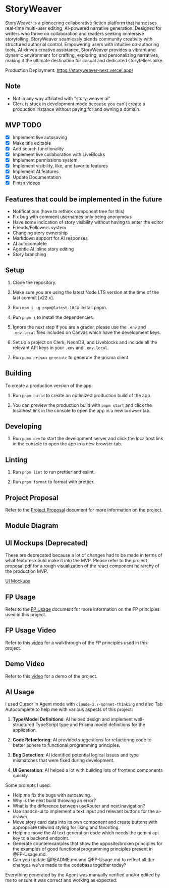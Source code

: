 # StoryWeaver

StoryWeaver is a pioneering collaborative fiction platform that harnesses real-time multi-user editing, AI-powered narrative generation. Designed for writers who thrive on collaboration and readers seeking immersive storytelling, StoryWeaver seamlessly blends community creativity with structured authorial control. Empowering users with intuitive co-authoring tools, AI-driven creative assistance, StoryWeaver provides a vibrant and dynamic environment for crafting, exploring, and personalizing narratives, making it the ultimate destination for casual and dedicated storytellers alike.

Production Deployment: https://storyweaver-next.vercel.app/

## Note

- Not in any way affiliated with "story-weaver.ai"
- Clerk is stuck in development mode because you can't create a production instance without paying for and owning a domain.

## MVP TODO

- [x] Implement live autosaving
- [x] Make title editable
- [x] Add search functionality
- [x] Implement live collaboration with LiveBlocks
- [x] Implement permissions system
- [x] Implement visibility, like, and favorite features
- [x] Implement AI features
- [x] Update Documentation
- [x] Finish videos

## Features that could be implemented in the future

- Notifications (have to rethink component tree for this)
- Fix bug with comment usernames only being anonymous
- Have some indication of story visibility without having to enter the editor
- Friends/Followers system
- Changing story ownership
- Markdown support for AI responses
- AI autocomplete
- Agentic AI inline story editing
- Story branching

## Setup

1. Clone the repository.

2. Make sure you are using the latest Node LTS version at the time of the last commit [v22.x].

3. Run `npm i -g pnpm@latest-10` to install pnpm.

4. Run `pnpm i` to install the dependencies.

5. Ignore the next step if you are a grader, please use the `.env` and `.env.local` files included on Canvas which have the development keys.

6. Set up a project on Clerk, NeonDB, and Liveblocks and include all the relevant API keys in your `.env` and `.env.local`.

7. Run `pnpx prisma generate` to generate the prisma client.

## Building

To create a production version of the app:

1. Run `pnpm build` to create an optimized production build of the app.

2. You can preview the production build with `pnpm start` and click the localhost link in the console to open the app in a new browser tab.

## Developing

1. Run `pnpm dev` to start the development server and click the localhost link in the console to open the app in a new browser tab.

## Linting

1. Run `pnpm lint` to run prettier and eslint.

2. Run `pnpm format` to format with prettier.

## Project Proposal

Refer to the [Project Proposal](./StoryWeaver%20Spec%20Sheet%20-%20Aritra%20Saharay.pdf) document for more information on the project.

## Module Diagram

## UI Mockups (Deprecated)

These are deprecated because a lot of changes had to be made in terms of what features could make it into the MVP. Please refer to the project proposal pdf for a rough visualization of the react component heirarchy of the production MVP.

[UI Mockups](https://www.figma.com/design/uZip7FlNtQV3nyaxM7FftU/StoryWeaver-UI-Mockups?node-id=2001-2&t=lGQhdfoNlmG3TxBS-1)

## FP Usage

Refer to the [FP Usage](./FP-Usage.md) document for more information on the FP principles used in this project.

## FP Usage Video

Refer to this [video](https://youtu.be/MQ1NkBGruWE) for a walkthrough of the FP principles used in this project.

## Demo Video

Refer to this [video](https://youtu.be/tAFyj4L_CkY) for a demo of the project.

## AI Usage

I used Cursor in Agent mode with `claude-3.7-sonnet-thinking` and also Tab Autocomplete to help me with various aspects of this project:

1. **Type/Model Definitions**: AI helped design and implement well-structured TypeScript type and Prisma model definitions for the application.

2. **Code Refactoring**: AI provided suggestions for refactoring code to better adhere to functional programming principles.

3. **Bug Detection**: AI identified potential logical issues and type mismatches that were fixed during development.

4. **UI Generation**: AI helped a lot with building lots of frontend components quickly.

Some prompts I used:

- Help me fix the bugs with autosaving.
- Why is the next build throwing an error?
- What is the difference between useRouter and next/navigation?
- Use shadcn-ui to implement a text input and relevant buttons for the ai-drawer.
- Move story card data into its own component and create buttons with appropriate tailwind styling for liking and favoriting.
- Help me move the AI text generation code which needs the gemini api key to a backend endpoint.
- Generate counterexamples that show the opposite/broken principles for the examples of good functional programming principles present in @FP-Usage.md.
- Can you update @README.md and @FP-Usage.md to reflect all the changes we've made to the codebase together today?

Everything generated by the Agent was manually verified and/or edited by me to ensure it was correct and working as expected.
